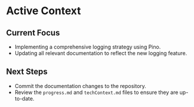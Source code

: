 # Active Context

## Current Focus

- Implementing a comprehensive logging strategy using Pino.
- Updating all relevant documentation to reflect the new logging feature.

## Next Steps

- Commit the documentation changes to the repository.
- Review the `progress.md` and `techContext.md` files to ensure they are up-to-date.
